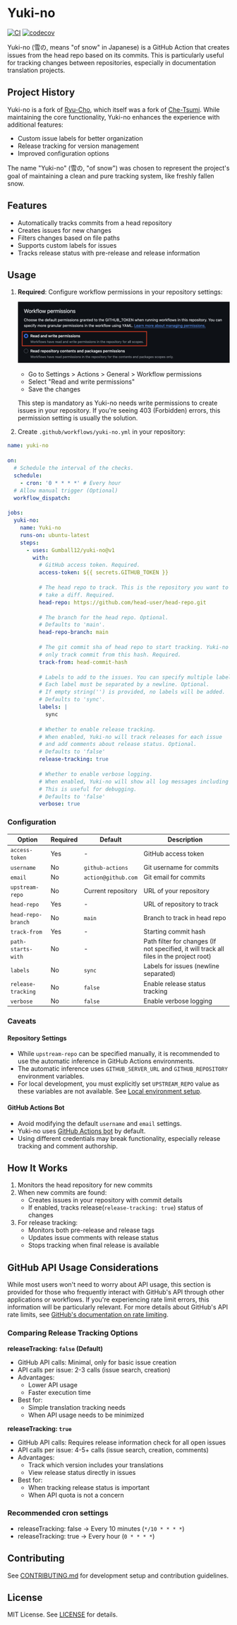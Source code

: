 # Yuki-no

[![CI](https://github.com/Gumball12/yuki-no/actions/workflows/ci.yml/badge.svg)](https://github.com/Gumball12/yuki-no/actions/workflows/ci.yml) [![codecov](https://codecov.io/gh/Gumball12/yuki-no/graph/badge.svg?token=BffFcZn5Dn)](https://codecov.io/gh/Gumball12/yuki-no)

Yuki-no (雪の, means "of snow" in Japanese) is a GitHub Action that creates issues from the head repo based on its commits. This is particularly useful for tracking changes between repositories, especially in documentation translation projects.

## Project History

Yuki-no is a fork of [Ryu-Cho](https://github.com/vuejs-translations/ryu-cho), which itself was a fork of [Che-Tsumi](https://github.com/vuejs-jp/che-tsumi). While maintaining the core functionality, Yuki-no enhances the experience with additional features:

- Custom issue labels for better organization
- Release tracking for version management
- Improved configuration options

The name "Yuki-no" (雪の, "of snow") was chosen to represent the project's goal of maintaining a clean and pure tracking system, like freshly fallen snow.

## Features

- Automatically tracks commits from a head repository
- Creates issues for new changes
- Filters changes based on file paths
- Supports custom labels for issues
- Tracks release status with pre-release and release information

## Usage

1. **Required**: Configure workflow permissions in your repository settings:

   ![Workflow Permissions Settings](docs/settings.png)

   - Go to Settings > Actions > General > Workflow permissions
   - Select "Read and write permissions"
   - Save the changes

   This step is mandatory as Yuki-no needs write permissions to create issues in your repository.
   If you're seeing 403 (Forbidden) errors, this permission setting is usually the solution.

2. Create `.github/workflows/yuki-no.yml` in your repository:

```yml
name: yuki-no

on:
  # Schedule the interval of the checks.
  schedule:
    - cron: '0 * * * *' # Every hour
  # Allow manual trigger (Optional)
  workflow_dispatch:

jobs:
  yuki-no:
    name: Yuki-no
    runs-on: ubuntu-latest
    steps:
      - uses: Gumball12/yuki-no@v1
        with:
          # GitHub access token. Required.
          access-token: ${{ secrets.GITHUB_TOKEN }}

          # The head repo to track. This is the repository you want to
          # take a diff. Required.
          head-repo: https://github.com/head-user/head-repo.git

          # The branch for the head repo. Optional.
          # Defaults to 'main'.
          head-repo-branch: main

          # The git commit sha of head repo to start tracking. Yuki-no will
          # only track commit from this hash. Required.
          track-from: head-commit-hash

          # Labels to add to the issues. You can specify multiple labels.
          # Each label must be separated by a newline. Optional.
          # If empty string('') is provided, no labels will be added.
          # Defaults to 'sync'.
          labels: |
            sync

          # Whether to enable release tracking.
          # When enabled, Yuki-no will track releases for each issue
          # and add comments about release status. Optional.
          # Defaults to 'false'
          release-tracking: true

          # Whether to enable verbose logging.
          # When enabled, Yuki-no will show all log messages including info and success messages.
          # This is useful for debugging.
          # Defaults to 'false'
          verbose: true
```

### Configuration

| Option             | Required | Default             | Description                                                                             |
| ------------------ | -------- | ------------------- | --------------------------------------------------------------------------------------- |
| `access-token`     | Yes      | -                   | GitHub access token                                                                     |
| `username`         | No       | `github-actions`    | Git username for commits                                                                |
| `email`            | No       | `action@github.com` | Git email for commits                                                                   |
| `upstream-repo`    | No       | Current repository  | URL of your repository                                                                  |
| `head-repo`        | Yes      | -                   | URL of repository to track                                                              |
| `head-repo-branch` | No       | `main`              | Branch to track in head repo                                                            |
| `track-from`       | Yes      | -                   | Starting commit hash                                                                    |
| `path-starts-with` | No       | -                   | Path filter for changes (If not specified, it will track all files in the project root) |
| `labels`           | No       | `sync`              | Labels for issues (newline separated)                                                   |
| `release-tracking` | No       | `false`             | Enable release status tracking                                                          |
| `verbose`          | No       | `false`             | Enable verbose logging                                                                  |

### Caveats

#### Repository Settings

- While `upstream-repo` can be specified manually, it is recommended to use the automatic inference in GitHub Actions environments.
- The automatic inference uses `GITHUB_SERVER_URL` and `GITHUB_REPOSITORY` environment variables.
- For local development, you must explicitly set `UPSTREAM_REPO` value as these variables are not available. See [Local environment setup](https://github.com/Gumball12/yuki-no/blob/main/CONTRIBUTING.md#local-environment-setup).

#### GitHub Actions Bot

- Avoid modifying the default `username` and `email` settings.
- Yuki-no uses [GitHub Actions bot](https://docs.github.com/en/actions/using-workflows/about-github-actions#about-github-actions) by default.
- Using different credentials may break functionality, especially release tracking and comment authorship.

## How It Works

1. Monitors the head repository for new commits
2. When new commits are found:
   - Creates issues in your repository with commit details
   - If enabled, tracks release(`release-tracking: true`) status of changes
3. For release tracking:
   - Monitors both pre-release and release tags
   - Updates issue comments with release status
   - Stops tracking when final release is available

## GitHub API Usage Considerations

While most users won't need to worry about API usage, this section is provided for those who frequently interact with GitHub's API through other applications or workflows. If you're experiencing rate limit errors, this information will be particularly relevant. For more details about GitHub's API rate limits, see [GitHub's documentation on rate limiting](https://docs.github.com/en/rest/using-the-rest-api/rate-limits-for-the-rest-api?apiVersion=2022-11-28).

### Comparing Release Tracking Options

**releaseTracking: `false` (Default)**

- GitHub API calls: Minimal, only for basic issue creation
- API calls per issue: 2-3 calls (issue search, creation)
- Advantages:
  - Lower API usage
  - Faster execution time
- Best for:
  - Simple translation tracking needs
  - When API usage needs to be minimized

**releaseTracking: `true`**

- GitHub API calls: Requires release information check for all open issues
- API calls per issue: 4-5+ calls (issue search, creation, comments)
- Advantages:
  - Track which version includes your translations
  - View release status directly in issues
- Best for:
  - When tracking release status is important
  - When API quota is not a concern

### Recommended cron settings

- releaseTracking: false → Every 10 minutes (`*/10 * * * *`)
- releaseTracking: true → Every hour (`0 * * * *`)

## Contributing

See [CONTRIBUTING.md](CONTRIBUTING.md) for development setup and contribution guidelines.

## License

MIT License. See [LICENSE](LICENSE) for details.
